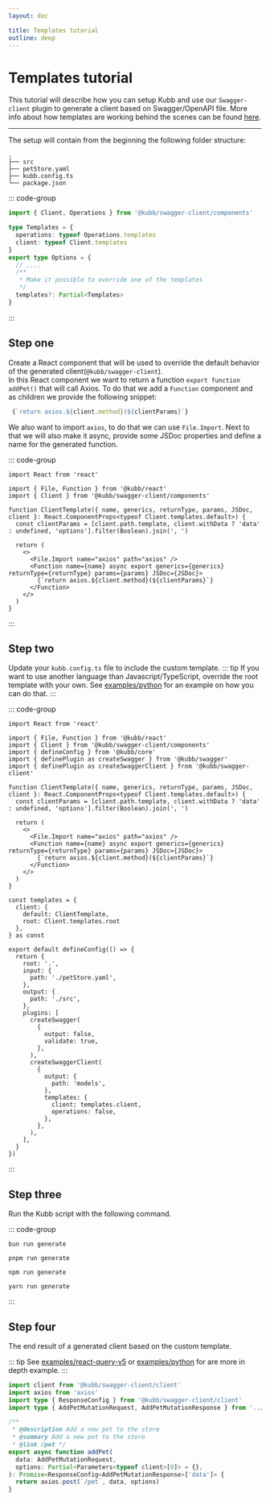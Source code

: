 ```yaml
---
layout: doc

title: Templates tutorial
outline: deep
---
```


# Templates tutorial

This tutorial will describe how you can setup Kubb and use our `Swagger-client` plugin to generate a client based on Swagger/OpenAPI file.
More info about how templates are working behind the scenes can be found [here](/reference/templates).

<hr/>
The setup will contain from the beginning the following folder structure:

```
.
├── src
├── petStore.yaml
├── kubb.config.ts
└── package.json
```

::: code-group

```typescript twoslash [@kubb/swagger-client/types]
import { Client, Operations } from '@kubb/swagger-client/components'

type Templates = {
  operations: typeof Operations.templates
  client: typeof Client.templates
}
export type Options = {
  // ....
  /**
   * Make it possible to override one of the templates
   */
  templates?: Partial<Templates>
}
```

:::


## Step one

Create a React component that will be used to override the default behavior of the generated client(`@kubb/swagger-client`).<br/>
In this React component we want to return a function `export function addPet()` that will call Axios. To do that we add a `Function` component and as children we provide the following snippet:
```typescript
 {`return axios.${client.method}(${clientParams}`}
```

We also want to import `axios`, to do that we can use `File.Import`. Next to that we will also make it async, provide some JSDoc properties and define a name for the generated function.

::: code-group

```tsx twoslash [kubb.config.ts]
import React from 'react'

import { File, Function } from '@kubb/react'
import { Client } from '@kubb/swagger-client/components'

function ClientTemplate({ name, generics, returnType, params, JSDoc, client }: React.ComponentProps<typeof Client.templates.default>) {
  const clientParams = [client.path.template, client.withData ? 'data' : undefined, 'options'].filter(Boolean).join(', ')

  return (
    <>
      <File.Import name="axios" path="axios" />
      <Function name={name} async export generics={generics} returnType={returnType} params={params} JSDoc={JSDoc}>
        {`return axios.${client.method}(${clientParams}`}
      </Function>
    </>
  )
}
```

:::


## Step two

Update your `kubb.config.ts` file to include the custom template.
::: tip
If you want to use another language than Javascript/TypeScript, override the root template with your own.
See [examples/python](/examples/python) for an example on how you can do that.
:::

::: code-group

```tsx twoslash [kubb.config.ts]
import React from 'react'

import { File, Function } from '@kubb/react'
import { Client } from '@kubb/swagger-client/components'
import { defineConfig } from '@kubb/core'
import { definePlugin as createSwagger } from '@kubb/swagger'
import { definePlugin as createSwaggerClient } from '@kubb/swagger-client'

function ClientTemplate({ name, generics, returnType, params, JSDoc, client }: React.ComponentProps<typeof Client.templates.default>) {
  const clientParams = [client.path.template, client.withData ? 'data' : undefined, 'options'].filter(Boolean).join(', ')

  return (
    <>
      <File.Import name="axios" path="axios" />
      <Function name={name} async export generics={generics} returnType={returnType} params={params} JSDoc={JSDoc}>
        {`return axios.${client.method}(${clientParams}`}
      </Function>
    </>
  )
}

const templates = {
  client: {
    default: ClientTemplate,
    root: Client.templates.root
  },
} as const

export default defineConfig(() => {
  return {
    root: '.',
    input: {
      path: './petStore.yaml',
    },
    output: {
      path: './src',
    },
    plugins: [
      createSwagger(
        {
          output: false,
          validate: true,
        },
      ),
      createSwaggerClient(
        {
          output: {
            path: 'models',
          },
          templates: {
            client: templates.client,
            operations: false,
          },
        },
      ),
    ],
  }
})
```

:::

## Step three

Run the Kubb script with the following command.

::: code-group

```shell [bun <img src="/feature/bun.svg"/>]
bun run generate
```

```shell [pnpm <img src="/feature/pnpm.svg"/>]
pnpm run generate
```

```shell [npm <img src="/feature/npm.svg"/>]
npm run generate
```

```shell [yarn <img src="/feature/yarn.svg"/>]
yarn run generate
```

:::

## Step four

The end result of a generated client based on the custom template.

::: tip
See [examples/react-query-v5](/examples/tanstack-query/react-query-v5) or [examples/python](/examples/python) for are more in depth example.
:::
```typescript
import client from '@kubb/swagger-client/client'
import axios from 'axios'
import type { ResponseConfig } from '@kubb/swagger-client/client'
import type { AddPetMutationRequest, AddPetMutationResponse } from '../../../models/ts/petController/AddPet'

/**
 * @description Add a new pet to the store
 * @summary Add a new pet to the store
 * @link /pet */
export async function addPet(
  data: AddPetMutationRequest,
  options: Partial<Parameters<typeof client>[0]> = {},
): Promise<ResponseConfig<AddPetMutationResponse>['data']> {
  return axios.post(`/pet`, data, options)
}
```

